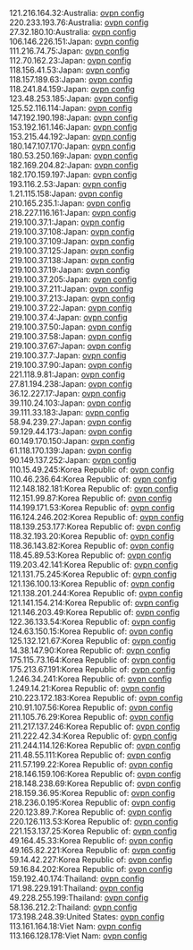121.216.164.32:Australia: [ovpn config](vpn/121_216_164_32.ovpn)  
220.233.193.76:Australia: [ovpn config](vpn/220_233_193_76.ovpn)  
27.32.180.10:Australia: [ovpn config](vpn/27_32_180_10.ovpn)  
106.146.226.151:Japan: [ovpn config](vpn/106_146_226_151.ovpn)  
111.216.74.75:Japan: [ovpn config](vpn/111_216_74_75.ovpn)  
112.70.162.23:Japan: [ovpn config](vpn/112_70_162_23.ovpn)  
118.156.41.53:Japan: [ovpn config](vpn/118_156_41_53.ovpn)  
118.157.189.63:Japan: [ovpn config](vpn/118_157_189_63.ovpn)  
118.241.84.159:Japan: [ovpn config](vpn/118_241_84_159.ovpn)  
123.48.253.185:Japan: [ovpn config](vpn/123_48_253_185.ovpn)  
125.52.116.114:Japan: [ovpn config](vpn/125_52_116_114.ovpn)  
147.192.190.198:Japan: [ovpn config](vpn/147_192_190_198.ovpn)  
153.192.161.146:Japan: [ovpn config](vpn/153_192_161_146.ovpn)  
153.215.44.192:Japan: [ovpn config](vpn/153_215_44_192.ovpn)  
180.147.107.170:Japan: [ovpn config](vpn/180_147_107_170.ovpn)  
180.53.250.169:Japan: [ovpn config](vpn/180_53_250_169.ovpn)  
182.169.204.82:Japan: [ovpn config](vpn/182_169_204_82.ovpn)  
182.170.159.197:Japan: [ovpn config](vpn/182_170_159_197.ovpn)  
193.116.2.53:Japan: [ovpn config](vpn/193_116_2_53.ovpn)  
1.21.115.158:Japan: [ovpn config](vpn/1_21_115_158.ovpn)  
210.165.235.1:Japan: [ovpn config](vpn/210_165_235_1.ovpn)  
218.227.116.161:Japan: [ovpn config](vpn/218_227_116_161.ovpn)  
219.100.37.1:Japan: [ovpn config](vpn/219_100_37_1.ovpn)  
219.100.37.108:Japan: [ovpn config](vpn/219_100_37_108.ovpn)  
219.100.37.109:Japan: [ovpn config](vpn/219_100_37_109.ovpn)  
219.100.37.125:Japan: [ovpn config](vpn/219_100_37_125.ovpn)  
219.100.37.138:Japan: [ovpn config](vpn/219_100_37_138.ovpn)  
219.100.37.19:Japan: [ovpn config](vpn/219_100_37_19.ovpn)  
219.100.37.205:Japan: [ovpn config](vpn/219_100_37_205.ovpn)  
219.100.37.211:Japan: [ovpn config](vpn/219_100_37_211.ovpn)  
219.100.37.213:Japan: [ovpn config](vpn/219_100_37_213.ovpn)  
219.100.37.22:Japan: [ovpn config](vpn/219_100_37_22.ovpn)  
219.100.37.4:Japan: [ovpn config](vpn/219_100_37_4.ovpn)  
219.100.37.50:Japan: [ovpn config](vpn/219_100_37_50.ovpn)  
219.100.37.58:Japan: [ovpn config](vpn/219_100_37_58.ovpn)  
219.100.37.67:Japan: [ovpn config](vpn/219_100_37_67.ovpn)  
219.100.37.7:Japan: [ovpn config](vpn/219_100_37_7.ovpn)  
219.100.37.90:Japan: [ovpn config](vpn/219_100_37_90.ovpn)  
221.118.9.81:Japan: [ovpn config](vpn/221_118_9_81.ovpn)  
27.81.194.238:Japan: [ovpn config](vpn/27_81_194_238.ovpn)  
36.12.227.17:Japan: [ovpn config](vpn/36_12_227_17.ovpn)  
39.110.24.103:Japan: [ovpn config](vpn/39_110_24_103.ovpn)  
39.111.33.183:Japan: [ovpn config](vpn/39_111_33_183.ovpn)  
58.94.239.27:Japan: [ovpn config](vpn/58_94_239_27.ovpn)  
59.129.44.173:Japan: [ovpn config](vpn/59_129_44_173.ovpn)  
60.149.170.150:Japan: [ovpn config](vpn/60_149_170_150.ovpn)  
61.118.170.139:Japan: [ovpn config](vpn/61_118_170_139.ovpn)  
90.149.137.252:Japan: [ovpn config](vpn/90_149_137_252.ovpn)  
110.15.49.245:Korea Republic of: [ovpn config](vpn/110_15_49_245.ovpn)  
110.46.236.64:Korea Republic of: [ovpn config](vpn/110_46_236_64.ovpn)  
112.148.182.181:Korea Republic of: [ovpn config](vpn/112_148_182_181.ovpn)  
112.151.99.87:Korea Republic of: [ovpn config](vpn/112_151_99_87.ovpn)  
114.199.171.53:Korea Republic of: [ovpn config](vpn/114_199_171_53.ovpn)  
116.124.246.202:Korea Republic of: [ovpn config](vpn/116_124_246_202.ovpn)  
118.139.253.177:Korea Republic of: [ovpn config](vpn/118_139_253_177.ovpn)  
118.32.193.20:Korea Republic of: [ovpn config](vpn/118_32_193_20.ovpn)  
118.36.143.82:Korea Republic of: [ovpn config](vpn/118_36_143_82.ovpn)  
118.45.89.53:Korea Republic of: [ovpn config](vpn/118_45_89_53.ovpn)  
119.203.42.141:Korea Republic of: [ovpn config](vpn/119_203_42_141.ovpn)  
121.131.75.245:Korea Republic of: [ovpn config](vpn/121_131_75_245.ovpn)  
121.136.100.13:Korea Republic of: [ovpn config](vpn/121_136_100_13.ovpn)  
121.138.201.244:Korea Republic of: [ovpn config](vpn/121_138_201_244.ovpn)  
121.141.154.214:Korea Republic of: [ovpn config](vpn/121_141_154_214.ovpn)  
121.146.203.49:Korea Republic of: [ovpn config](vpn/121_146_203_49.ovpn)  
122.36.133.54:Korea Republic of: [ovpn config](vpn/122_36_133_54.ovpn)  
124.63.150.15:Korea Republic of: [ovpn config](vpn/124_63_150_15.ovpn)  
125.132.121.67:Korea Republic of: [ovpn config](vpn/125_132_121_67.ovpn)  
14.38.147.90:Korea Republic of: [ovpn config](vpn/14_38_147_90.ovpn)  
175.115.73.164:Korea Republic of: [ovpn config](vpn/175_115_73_164.ovpn)  
175.213.67.191:Korea Republic of: [ovpn config](vpn/175_213_67_191.ovpn)  
1.246.34.241:Korea Republic of: [ovpn config](vpn/1_246_34_241.ovpn)  
1.249.14.21:Korea Republic of: [ovpn config](vpn/1_249_14_21.ovpn)  
210.223.172.183:Korea Republic of: [ovpn config](vpn/210_223_172_183.ovpn)  
210.91.107.56:Korea Republic of: [ovpn config](vpn/210_91_107_56.ovpn)  
211.105.76.29:Korea Republic of: [ovpn config](vpn/211_105_76_29.ovpn)  
211.217.137.246:Korea Republic of: [ovpn config](vpn/211_217_137_246.ovpn)  
211.222.42.34:Korea Republic of: [ovpn config](vpn/211_222_42_34.ovpn)  
211.244.114.126:Korea Republic of: [ovpn config](vpn/211_244_114_126.ovpn)  
211.48.55.111:Korea Republic of: [ovpn config](vpn/211_48_55_111.ovpn)  
211.57.199.22:Korea Republic of: [ovpn config](vpn/211_57_199_22.ovpn)  
218.146.159.106:Korea Republic of: [ovpn config](vpn/218_146_159_106.ovpn)  
218.148.238.69:Korea Republic of: [ovpn config](vpn/218_148_238_69.ovpn)  
218.159.36.95:Korea Republic of: [ovpn config](vpn/218_159_36_95.ovpn)  
218.236.0.195:Korea Republic of: [ovpn config](vpn/218_236_0_195.ovpn)  
220.123.89.7:Korea Republic of: [ovpn config](vpn/220_123_89_7.ovpn)  
220.126.113.53:Korea Republic of: [ovpn config](vpn/220_126_113_53.ovpn)  
221.153.137.25:Korea Republic of: [ovpn config](vpn/221_153_137_25.ovpn)  
49.164.45.33:Korea Republic of: [ovpn config](vpn/49_164_45_33.ovpn)  
49.165.82.221:Korea Republic of: [ovpn config](vpn/49_165_82_221.ovpn)  
59.14.42.227:Korea Republic of: [ovpn config](vpn/59_14_42_227.ovpn)  
59.16.84.202:Korea Republic of: [ovpn config](vpn/59_16_84_202.ovpn)  
159.192.40.174:Thailand: [ovpn config](vpn/159_192_40_174.ovpn)  
171.98.229.191:Thailand: [ovpn config](vpn/171_98_229_191.ovpn)  
49.228.255.199:Thailand: [ovpn config](vpn/49_228_255_199.ovpn)  
58.136.212.2:Thailand: [ovpn config](vpn/58_136_212_2.ovpn)  
173.198.248.39:United States: [ovpn config](vpn/173_198_248_39.ovpn)  
113.161.164.18:Viet Nam: [ovpn config](vpn/113_161_164_18.ovpn)  
113.166.128.178:Viet Nam: [ovpn config](vpn/113_166_128_178.ovpn)  
